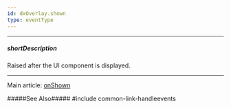 ```yaml
---
id: dxOverlay.shown
type: eventType
---
```

---
##### shortDescription
Raised after the UI component is displayed.

---
Main article: [onShown](/api-reference/10%20UI%20Widgets/dxOverlay/1%20Configuration/onShown.md '{basewidgetpath}/Configuration/#onShown')

#####See Also#####
#include common-link-handleevents